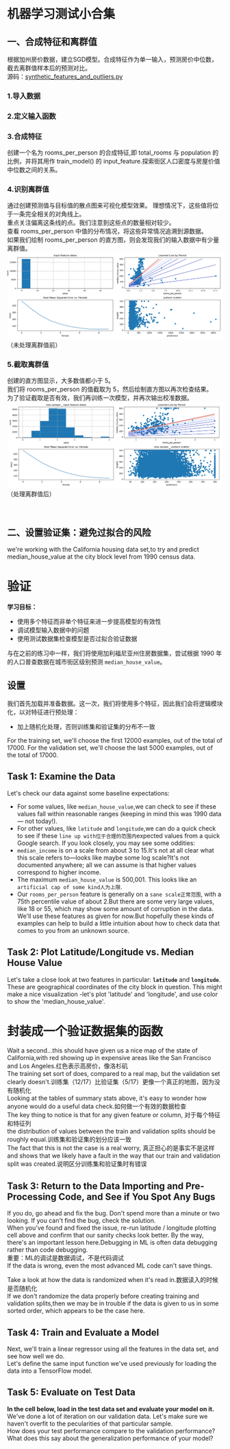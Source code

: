 # 机器学习测试小合集

## 一、合成特征和离群值
根据加州房价数据，建立SGD模型。合成特征作为单一输入，预测房价中位数，截去离群值样本后的预测对比。  
源码：[synthetic_features_and_outliers.py](https://github.com/hoshinotsuki/tensorflow-gpu-test/blob/master/synthetic_features_and_outliers.py "查看源码")  

### 1.导入数据  
### 2.定义输入函数  
### 3.合成特征  
创建一个名为 rooms_per_person 的合成特征,即 total_rooms 与 population 的比例，并将其用作 train_model() 的 input_feature.探索街区人口密度与房屋价值中位数之间的关系。  

### 4.识别离群值  
通过创建预测值与目标值的散点图来可视化模型效果。 
理想情况下，这些值将位于一条完全相关的对角线上。  
重点关注偏离这条线的点。我们注意到这些点的数量相对较少。  
查看 rooms_per_person 中值的分布情况，将这些异常情况追溯到源数据。  
如果我们绘制 rooms_per_person 的直方图，则会发现我们的输入数据中有少量离群值。  
![image](https://github.com/hoshinotsuki/tensorflow-gpu-test/blob/master/figures/synthetic_features_and_outliers/Figure_1_old.png)
（未处理离群值前）

### 5.截取离群值  
创建的直方图显示，大多数值都小于 5。  
我们将 rooms_per_person 的值截取为 5，然后绘制直方图以再次检查结果。  
为了验证截取是否有效，我们再训练一次模型，并再次输出校准数据。  
![image](https://github.com/hoshinotsuki/tensorflow-gpu-test/blob/master/figures/synthetic_features_and_outliers/Figure_2_new.png)
（处理离群值后）
</br></br></br>

## 二、设置验证集：避免过拟合的风险
we're working with the California housing data set,to try and predict median_house_value at the city block level from 1990 census data.  
# 验证

**学习目标：**
  * 使用多个特征而非单个特征来进一步提高模型的有效性
  * 调试模型输入数据中的问题
  * 使用测试数据集检查模型是否过拟合验证数据

与在之前的练习中一样，我们将使用加利福尼亚州住房数据集，尝试根据 1990 年的人口普查数据在城市街区级别预测 `median_house_value`。

## 设置

我们首先加载并准备数据。这一次，我们将使用多个特征，因此我们会将逻辑模块化，以对特征进行预处理：

* 加上随机化处理，否则训练集和验证集的分布不一致
 

For the training set, we'll choose the first 12000 examples, out of the total of 17000.
For the validation set, we'll choose the last 5000 examples, out of the total of 17000.
 
## Task 1: Examine the Data 
Let's check our data against some baseline expectations:  
* For some values, like `median_house_value`,we can check to see if these values fall within reasonable ranges (keeping in mind this was 1990 data — not today!).  
* For other values, like `latitude` and `longitude`,we can do a quick check to see if these `line up with位于合理的范围内`expected values from a quick Google search.
If you look closely, you may see some oddities:  
* `median_income` is on a scale from about 3 to 15.It's not at all clear what this scale refers to—looks like maybe some log scale?It's not documented anywhere; all we can assume is that higher values correspond to higher income.  
* The maximum `median_house_value` is 500,001. This looks like an `artificial cap of some kind人为上限`.  
* Our `rooms_per_person` feature is generally on a `sane scale正常范围`, with a 75th percentile value of about 2.But there are some very large values, like 18 or 55, which may show some amount of corruption in the data.  
We'll use these features as given for now.But hopefully these kinds of examples can help to build a little intuition about how to check data that comes to you from an unknown source.

## Task 2: Plot Latitude/Longitude vs. Median House Value
Let's take a close look at two features in particular:
**`latitude`** and **`longitude`**. These are geographical coordinates of the city block in question.
This might make a nice visualization -let's plot 'latitude' and 'longitude', and use color to show the 'median_house_value'.


# 封装成一个验证数据集的函数

Wait a second...this should have given us a nice map of the state of California,with red showing up in expensive areas like the San Francisco and Los Angeles.红色表示高房价，像洛杉矶  
The training set sort of does, compared to a real map, but the validation set clearly doesn't.训练集（12/17）比验证集（5/17）更像一个真正的地图，因为没有随机化    
Looking at the tables of summary stats above, it's easy to wonder how anyone would do a useful data check.如何做一个有效的数据检查  
The key thing to notice is that for any given feature or column, 对于每个特征和特征列  
the distribution of values between the train and validation splits should be roughly equal.训练集和验证集的划分应该一致  
The fact that this is not the case is a real worry, 真正担心的是事实不是这样  
and shows that we likely have a fault in the way that our train and validation split was created.说明区分训练集和验证集时有错误  
 
## Task 3: Return to the Data Importing and Pre-Processing Code, and See if You Spot Any Bugs  
If you do, go ahead and fix the bug. Don't spend more than a minute or two looking. If you can't find the bug, check the solution.  
When you've found and fixed the issue, re-run latitude / longitude plotting cell above and confirm that our sanity checks look better.
By the way, there's an important lesson here.Debugging in ML is often data debugging rather than code debugging.  
重要：ML的调试是数据调试，不是代码调试  
If the data is wrong, even the most advanced ML code can't save things.  

Take a look at how the data is randomized when it's read in.数据读入的时候是否随机化  
If we don't randomize the data properly before creating training and validation splits,then we may be in trouble if the data is given to us in some sorted order, which appears to be the case here.  


## Task 4: Train and Evaluate a Model  
Next, we'll train a linear regressor using all the features in the data set, and see how well we do.  
Let's define the same input function we've used previously for loading the data into a TensorFlow model.  

## Task 5: Evaluate on Test Data

**In the cell below, load in the test data set and evaluate your model on it.**
We've done a lot of iteration on our validation data.  Let's make sure we haven't overfit to the pecularities of that particular sample.  
How does your test performance compare to the validation performance?   
What does this say about the generalization performance of your model?  


